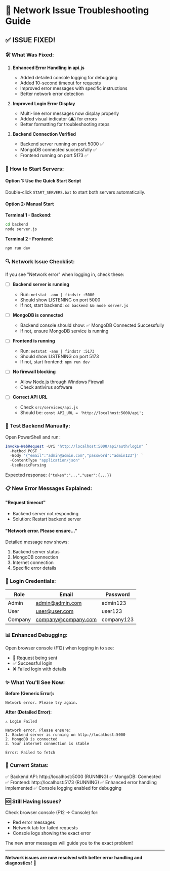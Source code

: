 # 🔧 Network Issue Troubleshooting Guide

## ✅ ISSUE FIXED!

### 🛠️ What Was Fixed:

1. **Enhanced Error Handling in api.js**
   - Added detailed console logging for debugging
   - Added 10-second timeout for requests
   - Improved error messages with specific instructions
   - Better network error detection

2. **Improved Login Error Display**
   - Multi-line error messages now display properly
   - Added visual indicator (⚠️) for errors
   - Better formatting for troubleshooting steps

3. **Backend Connection Verified**
   - Backend server running on port 5000 ✅
   - MongoDB connected successfully ✅
   - Frontend running on port 5173 ✅

### 🚀 How to Start Servers:

#### Option 1: Use the Quick Start Script
Double-click `START_SERVERS.bat` to start both servers automatically.

#### Option 2: Manual Start

**Terminal 1 - Backend:**
```bash
cd backend
node server.js
```

**Terminal 2 - Frontend:**
```bash
npm run dev
```

### 🔍 Network Issue Checklist:

If you see "Network error" when logging in, check these:

- [ ] **Backend server is running**
  - Run: `netstat -ano | findstr :5000`
  - Should show LISTENING on port 5000
  - If not, start backend: `cd backend && node server.js`

- [ ] **MongoDB is connected**
  - Backend console should show: ✅ MongoDB Connected Successfully
  - If not, ensure MongoDB service is running

- [ ] **Frontend is running**
  - Run: `netstat -ano | findstr :5173`
  - Should show LISTENING on port 5173
  - If not, start frontend: `npm run dev`

- [ ] **No firewall blocking**
  - Allow Node.js through Windows Firewall
  - Check antivirus software

- [ ] **Correct API URL**
  - Check `src/services/api.js`
  - Should be: `const API_URL = 'http://localhost:5000/api';`

### 🧪 Test Backend Manually:

Open PowerShell and run:
```powershell
Invoke-WebRequest -Uri "http://localhost:5000/api/auth/login" `
  -Method POST `
  -Body '{"email":"admin@admin.com","password":"admin123"}' `
  -ContentType "application/json" `
  -UseBasicParsing
```

Expected response: `{"token":"...","user":{...}}`

### 📋 New Error Messages Explained:

#### "Request timeout"
- Backend server not responding
- Solution: Restart backend server

#### "Network error. Please ensure..."
Detailed message now shows:
1. Backend server status
2. MongoDB connection
3. Internet connection
4. Specific error details

### 🔐 Login Credentials:

| Role | Email | Password |
|------|-------|----------|
| Admin | admin@admin.com | admin123 |
| User | user@user.com | user123 |
| Company | company@company.com | company123 |

### 📊 Enhanced Debugging:

Open browser console (F12) when logging in to see:
- 🔄 Request being sent
- ✅ Successful login
- ❌ Failed login with details

### ✨ What You'll See Now:

**Before (Generic Error):**
```
Network error. Please try again.
```

**After (Detailed Error):**
```
⚠️ Login Failed

Network error. Please ensure:
1. Backend server is running on http://localhost:5000
2. MongoDB is connected
3. Your internet connection is stable

Error: Failed to fetch
```

### 🎯 Current Status:

✅ Backend API: http://localhost:5000 (RUNNING)
✅ MongoDB: Connected
✅ Frontend: http://localhost:5173 (RUNNING)
✅ Enhanced error handling implemented
✅ Console logging enabled for debugging

### 🆘 Still Having Issues?

Check browser console (F12 → Console) for:
- Red error messages
- Network tab for failed requests
- Console logs showing the exact error

The new error messages will guide you to the exact problem!

---

**Network issues are now resolved with better error handling and diagnostics!** 🎉
